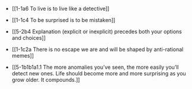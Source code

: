 - [[1-1a6 To live is to live like a detective]]
- [[1-1c4 To be surprised is to be mistaken]]

- [[5-2b4 Explanation (explicit or inexplicit) precedes both your options and choices]]

- [[1-1c2a There is no escape we are and will be shaped by anti-rational memes]]
- [[5-1b1b1a1.1 The more anomalies you’ve seen, the more easily you’ll detect new ones. Life should become more and more surprising as you grow older. It compounds.]]
